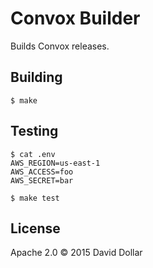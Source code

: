 # Convox Builder

Builds Convox releases.

## Building

    $ make

## Testing

    $ cat .env
    AWS_REGION=us-east-1
    AWS_ACCESS=foo
    AWS_SECRET=bar

    $ make test

## License

Apache 2.0 &copy; 2015 David Dollar
